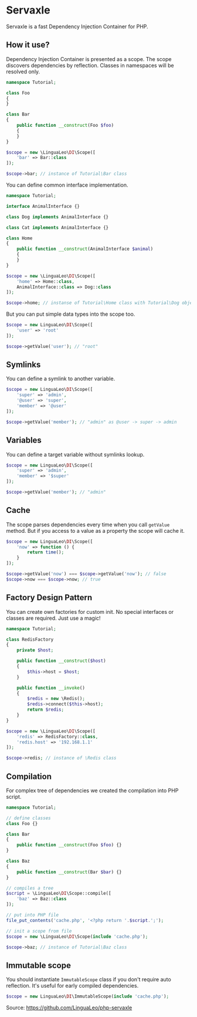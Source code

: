 # Servaxle

Servaxle is a fast Dependency Injection Container for PHP.

## How it use?

Dependency Injection Container is presented as a scope. The scope discovers dependencies by reflection.
Classes in namespaces will be resolved only.

```php
namespace Tutorial;

class Foo
{
}

class Bar
{
    public function __construct(Foo $foo)
    {
    }
}

$scope = new \LinguaLeo\DI\Scope([
    'bar' => Bar::class
]);

$scope->bar; // instance of Tutorial\Bar class
```

You can define common interface implementation.

```php
namespace Tutorial;

interface AnimalInterface {}

class Dog implements AnimalInterface {}

class Cat implements AnimalInterface {}

class Home
{
    public function __construct(AnimalInterface $animal)
    {
    }
}

$scope = new \LinguaLeo\DI\Scope([
    'home' => Home::class,
    AnimalInterface::class => Dog::class
]);

$scope->home; // instanse of Tutorial\Home class with Tutorial\Dog object injection
```

But you can put simple data types into the scope too.

```php
$scope = new LinguaLeo\DI\Scope([
    'user' => 'root'
]);

$scope->getValue('user'); // "root"
```

## Symlinks

You can define a symlink to another variable.

```php
$scope = new LinguaLeo\DI\Scope([
    'super' => 'admin',
    '@user' => 'super',
    'member' => '@user'
]);

$scope->getValue('member'); // "admin" as @user -> super -> admin
```

## Variables

You can define a target variable without symlinks lookup.

```php
$scope = new LinguaLeo\DI\Scope([
    'super' => 'admin',
    'member' => '$super'
]);

$scope->getValue('member'); // "admin"
```

## Cache

The scope parses dependencies every time when you call `getValue` method. But if you access to a value as a property the scope will cache it.

```php
$scope = new LinguaLeo\DI\Scope([
    'now' => function () {
        return time();
    }
]);

$scope->getValue('now') === $scope->getValue('now'); // false
$scope->now === $scope->now; // true
```

## Factory Design Pattern

You can create own factories for custom init. No special interfaces or classes are required. Just use a magic!

```php
namespace Tutorial;

class RedisFactory
{
    private $host;

    public function __construct($host)
    {
        $this->host = $host;
    }

    public function __invoke()
    {
        $redis = new \Redis();
        $redis->connect($this->host);
        return $redis;
    }
}

$scope = new \LinguaLeo\DI\Scope([
    'redis' => RedisFactory::class,
    'redis.host' => '192.168.1.1'
]);

$scope->redis; // instance of \Redis class
```

## Compilation

For complex tree of dependencies we created the compilation into PHP script.

```php
namespace Tutorial;

// define classes
class Foo {}

class Bar
{
    public function __construct(Foo $foo) {}
}

class Baz
{
    public function __construct(Bar $bar) {}
}

// compiles a tree
$script = \LinguaLeo\DI\Scope::compile([
    'baz' => Baz::class
]);

// put into PHP file
file_put_contents('cache.php', '<?php return '.$script.';');

// init a scope from file
$scope = new \LinguaLeo\DI\Scope(include 'cache.php');

$scope->baz; // instance of Tutorial\Baz class
```

## Immutable scope

You should instantiate `ImmutableScope` class if you don't require auto reflection. It's useful for early compiled dependencies.

```php
$scope = new LinguaLeo\DI\ImmutableScope(include 'cache.php');
```

Source: https://github.com/LinguaLeo/php-servaxle